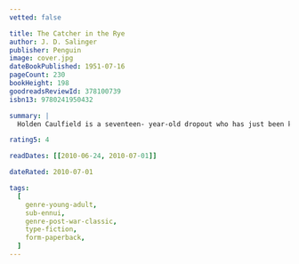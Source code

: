 ```yaml
---
vetted: false

title: The Catcher in the Rye
author: J. D. Salinger
publisher: Penguin
image: cover.jpg
dateBookPublished: 1951-07-16
pageCount: 230
bookHeight: 198
goodreadsReviewId: 378100739
isbn13: 9780241950432

summary: |
  Holden Caulfield is a seventeen- year-old dropout who has just been kicked out of his fourth school. Navigating his way through the challenges of growing up, Holden dissects the 'phony' aspects of society, and the 'phonies' themselves: the headmaster whose affability depends on the wealth of the parents, his roommate who scores with girls using sickly-sweet affection.

rating5: 4

readDates: [[2010-06-24, 2010-07-01]]

dateRated: 2010-07-01

tags:
  [
    genre-young-adult,
    sub-ennui,
    genre-post-war-classic,
    type-fiction,
    form-paperback,
  ]
---
```

